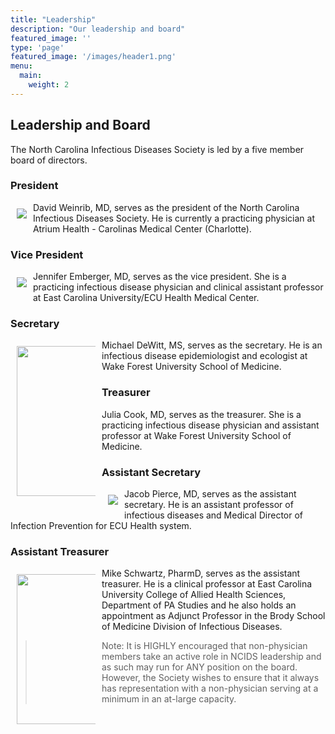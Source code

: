 ```yaml
---
title: "Leadership"
description: "Our leadership and board"
featured_image: ''
type: 'page'
featured_image: '/images/header1.png'
menu:
  main:
    weight: 2
---
```


<style>
   img {
    max-width: 25%;
    float: left;
    padding: 10px;
}
</style>

## Leadership and Board

The North Carolina Infectious Diseases Society is led by a five member board of directors. 

### President

<div class="wrapper">
<img src="/images/weinrib.jpg">

<p>David Weinrib, MD, serves as the president of the North Carolina Infectious Diseases Society.
He is currently a practicing physician at Atrium Health - Carolinas Medical Center (Charlotte).</p>
</div>

### Vice President

<img src="/images/jen.jpg">

Jennifer Emberger, MD, serves as the vice president. She is a practicing infectious disease physician and clinical assistant professor at East Carolina University/ECU Health Medical Center.

### Secretary

<img src="/images/dewitt.jpg" width="240" >

Michael DeWitt, MS, serves as the secretary. He is an infectious disease epidemiologist and ecologist at Wake Forest University School of Medicine.

### Treasurer 


Julia Cook, MD, serves as the treasurer. She is a practicing infectious disease physician and assistant professor at Wake Forest University School of Medicine.

### Assistant Secretary

<img src="/images/pierce.png">

Jacob Pierce, MD, serves as the assistant secretary. He is an assistant professor of infectious diseases and Medical Director of Infection Prevention for ECU Health system.

### Assistant Treasurer

<img src="/images/schwartz.jpg" width="240" >

Mike Schwartz, PharmD, serves as the assistant treasurer. He is a clinical professor at East Carolina University College of Allied Health Sciences, Department of PA Studies and he also holds an appointment as Adjunct Professor in the Brody School of Medicine Division of Infectious Diseases.



>Note: It is HIGHLY encouraged that non-physician members take an active role in NCIDS leadership and as such may run for ANY position on the board. However, the Society wishes to ensure that it always has representation with a non-physician serving at a minimum in an at-large capacity.


